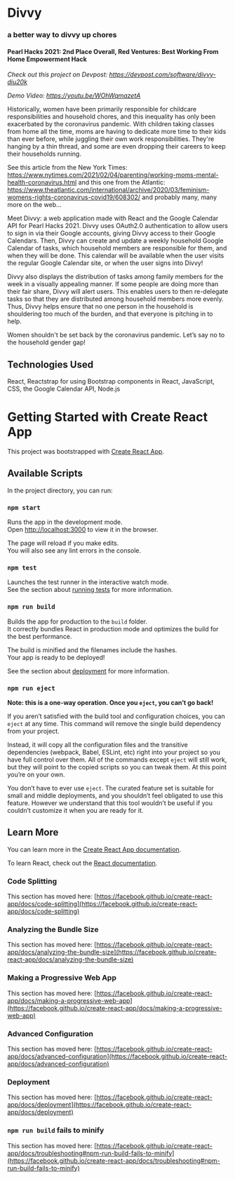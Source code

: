 # Divvy

### a better way to divvy up chores

#### Pearl Hacks 2021: 2nd Place Overall, Red Ventures: Best Working From Home Empowerment Hack

_Check out this project on Devpost: https://devpost.com/software/divvy-diu20k_

_Demo Video: https://youtu.be/WOhWqmazetA_

Historically, women have been primarily responsible for childcare responsibilities and household chores, and this inequality has only been exacerbated by the coronavirus pandemic. With children taking classes from home all the time, moms are having to dedicate more time to their kids than ever before, while juggling their own work responsibilities. They're hanging by a thin thread, and some are even dropping their careers to keep their households running.

See this article from the New York Times: https://www.nytimes.com/2021/02/04/parenting/working-moms-mental-health-coronavirus.html
and this one from the Atlantic: https://www.theatlantic.com/international/archive/2020/03/feminism-womens-rights-coronavirus-covid19/608302/
and probably many, many more on the web...

Meet Divvy: a web application made with React and the Google Calendar API for Pearl Hacks 2021. Divvy uses OAuth2.0 authentication to allow users to sign in via their Google accounts, giving Divvy access to their Google Calendars. Then, Divvy can create and update a weekly household Google Calendar of tasks, which household members are responsible for them, and when they will be done. This calendar will be available when the user visits the regular Google Calendar site, or when the user signs into Divvy!

Divvy also displays the distribution of tasks among family members for the week in a visually appealing manner. If some people are doing more than their fair share, Divvy will alert users. This enables users to then re-delegate tasks so that they are distributed among household members more evenly. Thus, Divvy helps ensure that no one person in the household is shouldering too much of the burden, and that everyone is pitching in to help.

Women shouldn't be set back by the coronavirus pandemic. Let’s say no to the household gender gap!

## Technologies Used

React, Reactstrap for using Bootstrap components in React, JavaScript, CSS, the Google Calendar API, Node.js

# Getting Started with Create React App

This project was bootstrapped with [Create React App](https://github.com/facebook/create-react-app).

## Available Scripts

In the project directory, you can run:

### `npm start`

Runs the app in the development mode.\
Open [http://localhost:3000](http://localhost:3000) to view it in the browser.

The page will reload if you make edits.\
You will also see any lint errors in the console.

### `npm test`

Launches the test runner in the interactive watch mode.\
See the section about [running tests](https://facebook.github.io/create-react-app/docs/running-tests) for more information.

### `npm run build`

Builds the app for production to the `build` folder.\
It correctly bundles React in production mode and optimizes the build for the best performance.

The build is minified and the filenames include the hashes.\
Your app is ready to be deployed!

See the section about [deployment](https://facebook.github.io/create-react-app/docs/deployment) for more information.

### `npm run eject`

**Note: this is a one-way operation. Once you `eject`, you can’t go back!**

If you aren’t satisfied with the build tool and configuration choices, you can `eject` at any time. This command will remove the single build dependency from your project.

Instead, it will copy all the configuration files and the transitive dependencies (webpack, Babel, ESLint, etc) right into your project so you have full control over them. All of the commands except `eject` will still work, but they will point to the copied scripts so you can tweak them. At this point you’re on your own.

You don’t have to ever use `eject`. The curated feature set is suitable for small and middle deployments, and you shouldn’t feel obligated to use this feature. However we understand that this tool wouldn’t be useful if you couldn’t customize it when you are ready for it.

## Learn More

You can learn more in the [Create React App documentation](https://facebook.github.io/create-react-app/docs/getting-started).

To learn React, check out the [React documentation](https://reactjs.org/).

### Code Splitting

This section has moved here: [https://facebook.github.io/create-react-app/docs/code-splitting](https://facebook.github.io/create-react-app/docs/code-splitting)

### Analyzing the Bundle Size

This section has moved here: [https://facebook.github.io/create-react-app/docs/analyzing-the-bundle-size](https://facebook.github.io/create-react-app/docs/analyzing-the-bundle-size)

### Making a Progressive Web App

This section has moved here: [https://facebook.github.io/create-react-app/docs/making-a-progressive-web-app](https://facebook.github.io/create-react-app/docs/making-a-progressive-web-app)

### Advanced Configuration

This section has moved here: [https://facebook.github.io/create-react-app/docs/advanced-configuration](https://facebook.github.io/create-react-app/docs/advanced-configuration)

### Deployment

This section has moved here: [https://facebook.github.io/create-react-app/docs/deployment](https://facebook.github.io/create-react-app/docs/deployment)

### `npm run build` fails to minify

This section has moved here: [https://facebook.github.io/create-react-app/docs/troubleshooting#npm-run-build-fails-to-minify](https://facebook.github.io/create-react-app/docs/troubleshooting#npm-run-build-fails-to-minify)

